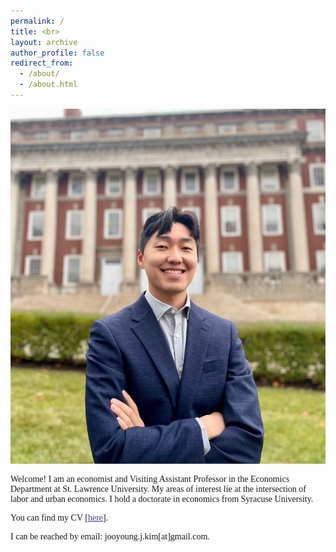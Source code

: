 ```yaml
---
permalink: /
title: <br>
layout: archive
author_profile: false
redirect_from: 
  - /about/
  - /about.html
---
```




<body>

 
<!-- <div class="container" style="max-width:100%"> -->
<div class="container2">
  
<!-- <div class="image" style="width:40%"> -->
<div class="img">
<img src="images/profile_maxwell1.png">
</div>
<!-- <div class="text" style="width:60%"> -->
<div class="text">
<p style="font-family:verdana">Welcome! I am an economist and Visiting Assistant Professor in the Economics Department at St. Lawrence University. My areas of interest lie at the intersection of labor and urban economics. I hold a doctorate in economics from Syracuse University.</p>  


<!--
<p style="font-family:verdana"> I enjoy working with people and communicating ideas in both informal and formal settings.</p>


<p style="font-family:verdana">I hold a doctorate in economics from Syracuse University.</p>
-->
<p style="font-family:verdana">You can find my CV [<a href="https://www.dropbox.com/scl/fi/5cx0wgzmahkogqrsmwnx5/CV_JooyoungKim.pdf?rlkey=vp7ja27ulj643gww0idqcy70a&dl=0" target="_blank" style="font-family:verdana; color: darkslateblue; text-decoration: underline;text-decoration-style: solid;text-decoration-color: 007AFF;">here</a>].</p>

<p style="font-family:verdana">I can be reached by email: jooyoung.j.kim[at]gmail.com.</p>

<br>

</div>
</div>
 



</body>
